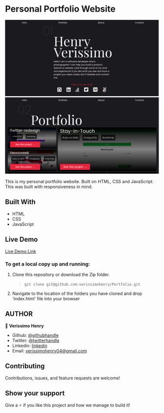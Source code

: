 # Personal Portfolio Website

![screenshot](assets/protfolio.png)
![screenshot](assets/protfolio2.png)

This is my personal portfolio website. Built on HTML, CSS and JavaScript. This was built with responsiveness in mind.

## Built With

- HTML
- CSS
- JavaScript

## Live Demo

[Live Demo Link](https://deploy-preview-1--verissimocapital.netlify.app/)

### To get a local copy up and running:

1. Clone this repository or download the Zip folder.

   > `git clone git@github.com:verissimohenry/Portfolio.git`

2. Navigate to the location of the folders you have cloned
   and drop 'index.html' file into your browser

## AUTHOR

👤 **Verissimo Henry**

- Github: [@githubhandle](https://github.com/verissimohenry)
- Twitter: [@twitterhandle](https://twitter.com/verissimohenry)
- Linkedin: [linkedin](https://www.linkedin.com/in/henry-verissimo-618906167/)
- Email: verissimohenry04@gmail.com

## Contributing

Contributions, issues, and feature requests are welcome!

## Show your support

Give a ⭐️ if you like this project and how we manage to build it!
